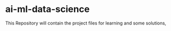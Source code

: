 # ai-ml-data-science
This Repository will contain the project files for learning and some solutions,

